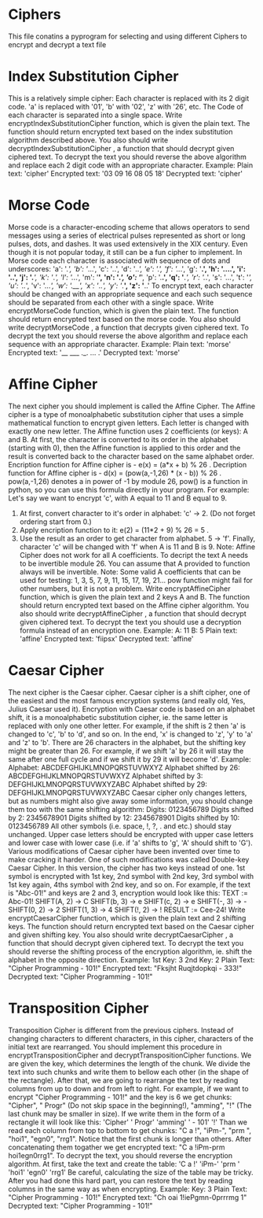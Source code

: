 # Ciphers

This file conatins a pyprogram for selecting and using different Ciphers to encrypt and decrypt a text file

# Index Substitution Cipher


This is a relatively simple cipher: Each character is replaced with its 2 digit
code. 'a' is replaced with '01', 'b' with '02', 'z' with '26', etc. The Code of each character is separated into a single space.
Write encryptIndexSubstitutionCipher function, which is given the plain text. The function should return
encrypted text based on the index substitution algorithm described above. You also should write
decryptIndexSubstitutionCipher , a function that should decrypt given ciphered text. To decrypt the text you
should reverse the above algorithm and replace each 2 digit code with an appropriate character.
Example:
Plain text: 'cipher'
Encrypted text: '03 09 16 08 05 18'
Decrypted text: 'cipher'

# Morse Code
Morse code is a character-encoding scheme that allows operators to send messages using a series of electrical pulses
represented as short or long pulses, dots, and dashes. It was used extensively in the XIX century. Even though it is not
popular today, it still can be a fun cipher to implement.
In Morse code each character is associated with sequence of dots and underscores:
'a': '._',
'b': '_...',
'c': '_._.',
'd': '_..',
'e': '.',
'f': '.._.',
'g': '__.',
'h': '....',
'i': '..',
'j': '.___',
'k': '_._',
'l': '._..',
'm': '__',
'n': '_.',
'o': '___',
'p': '.__.',
'q': '__._',
'r': '._.',
's': '...',
't': '_',
'u': '.._',
'v': '..._',
'w': '.__',
'x': '_.._',
'y': '_.__',
'z': '__..'
To encrypt text, each character should be changed with an appropriate sequence and each such sequence should be
separated from each other with a single space.
Write encryptMorseCode function, which is given the plain text. The function should return encrypted text based on
the morse code. You also should write decryptMorseCode , a function that decrypts given ciphered text. To decrypt
the text you should reverse the above algorithm and replace each sequence with an appropriate character.
Example:
Plain text: 'morse'
Encrypted text: '__ ___ ._. ... .'
Decrypted text: 'morse'

# Affine Cipher
The next cipher you should implement is called the Affine Cipher. The Affine cipher is a type of monoalphabetic
substitution cipher that uses a simple mathematical function to encrypt given letters. Each letter is changed with
exactly one new letter.
The Affine function uses 2 coefficients (or keys): A and B. At first, the character is converted to its order in the alphabet
(starting with 0), then the Affine function is applied to this order and the result is converted back to the character
based on the same alphabet order.
Encription function for Affine cipher is - e(x) = (a*x + b) % 26 .
Decription function for Affine cipher is - d(x) = (pow(a,-1,26) * (x - b)) % 26 . pow(a,-1,26) denotes a in
power of -1 by module 26, pow() is a function in python, so you can use this formula directly in your program.
For example: Let's say we want to encrypt 'c', with A equal to 11 and B equal to 9.
1. At first, convert character to it's order in alphabet: 'c' -> 2. (Do not forget ordering start from 0.)
2. Apply encription function to it: e(2) = (11*2 + 9) % 26 = 5 .
3. Use the result as an order to get character from alphabet. 5 -> 'f'.
Finally, character 'c' will be changed with 'f' when A is 11 and B is 9.
Note: Affine Cipher does not work for all A coefficients. To decript the text A needs to be invertible module 26.
You can assume that A provided to function always will be invertible.
Note: Some valid A coefficients that can be used for testing: 1, 3, 5, 7, 9, 11, 15, 17, 19, 21...
pow function might fail for other numbers, but it is not a problem.
Write encryptAffineCipher function, which is given the plain text and 2 keys A and B. The function should return
encrypted text based on the Affine cipher algorithm. You also should write decryptAffineCipher , a function that
should decrypt given ciphered text. To decrypt the text you should use a decryption formula instead of an encryption
one.
Example:
A: 11
B: 5
Plain text: 'affine'
Encrypted text: 'fiipsx'
Decrypted text: 'affine'


# Caesar Cipher
The next cipher is the Caesar cipher. Caesar cipher is a shift cipher, one of the easiest and the most famous
encryption systems (and really old, Yes, Julius Caesar used it).
Encryption with Caesar code is based on an alphabet shift, it is a monoalphabetic substitution cipher, ie. the same
letter is replaced with only one other letter.
For example, if the shift is 2 then 'a' is changed to 'c', 'b' to 'd', and so on. In the end, 'x' is changed to 'z', 'y' to 'a' and 'z'
to 'b'.
There are 26 characters in the alphabet, but the shifting key might be greater than 26. For example, if we shift 'a' by 26
it will stay the same after one full cycle and if we shift it by 29 it will become 'd'.
Example:
Alphabet: ABCDEFGHIJKLMNOPQRSTUVWXYZ
Alphabet shifted by 26: ABCDEFGHIJKLMNOPQRSTUVWXYZ
Alphabet shifted by 3: DEFGHIJKLMNOPQRSTUVWXYZABC
Alphabet shifted by 29: DEFGHIJKLMNOPQRSTUVWXYZABC
Caesar cipher only changes letters, but as numbers might also give away some information, you should change them
too with the same shifting algorithm:
Digits: 0123456789
Digits shifted by 2: 2345678901
Digits shifted by 12: 2345678901
Digits shifted by 10: 0123456789
All other symbols (i.e. space, !, ?, . and etc.) should stay unchanged. Upper case letters should be encrypted with upper
case letters and lower case with lower case (i.e. if 'a' shifts to 'g', 'A' should shift to 'G').
Various modifications of Caesar cipher have been invented over time to make cracking it harder. One of such
modifications was called Double-key Caesar Cipher. In this version, the cipher has two keys instead of one. 1st symbol
is encrypted with 1st key, 2nd symbol with 2nd key, 3rd symbol with 1st key again, 4ths symbol with 2nd key, and so
on.
For example, if the text is "Abc-01!" and keys are 2 and 3, encryption would look like this:
TEXT := Abc-01!
SHIFT(A, 2) -> C
SHIFT(b, 3) -> e
SHIFT(c, 2) -> e
SHIFT(-, 3) -> -
SHIFT(0, 2) -> 2
SHIFT(1, 3) -> 4
SHIFT(!, 2) -> !
RESULT := Cee-24!
Write encryptCaesarCipher function, which is given the plain text and 2 shifting keys. The function should return
encrypted text based on the Caesar cipher and given shifting key. You also should write decryptCaesarCipher , a
function that should decrypt given ciphered text. To decrypt the text you should reverse the shifting process of the
encryption algorithm, ie. shift the alphabet in the opposite direction.
Example:
1st Key: 3
2nd Key: 2
Plain Text: "Cipher Programming - 101!"
Encrypted text: "Fksjht Ruqjtdopkqi - 333!"
Decrypted text: "Cipher Programming - 101!"

# Transposition Cipher
Transposition Cipher is different from the previous ciphers. Instead of changing characters to different characters, in
this cipher, characters of the initial text are rearranged. You should implement this procedure in
encryptTranspositionCipher and decryptTranspositionCipher functions.
We are given the key, which determines the length of the chunk. We divide the text into such chunks and write them
to bellow each other (in the shape of the rectangle). After that, we are going to rearrange the text by reading columns
from up to down and from left to right.
For example, if we want to encrypt "Cipher Programming - 101!" and the key is 6 we get chunks: "Cipher", " Progr" (Do
not skip space in the beginning!), "amming", "!" (The last chunk may be smaller in size).
If we write them in the form of a rectangle it will look like this:
'Cipher'
' Progr'
'amming'
' - 101'
'!'
Than we read each column from top to bottom to get chunks: "C a !", "iPm-", "prm ", "hoi1", "egn0", "rrg1". Notice that
the first chunk is longer than others. After concatenating them togather we get encrypted text: "C a !iPm-prm
hoi1egn0rrg1".
To decrypt the text, you should reverse the encryption algorithm. At first, take the text and create the table:
'C a !'
'iPm-'
'prm '
'hoi1'
'egn0'
'rrg1'
Be careful, calculating the size of the table may be tricky. After you had done this hard part, you can restore the text
by reading columns in the same way as when encrypting.
Example:
Key: 3
Plain Text: "Cipher Programming - 101!"
Encrypted text: "Ch oai 1!iePgmn-0prrrmg 1"
Decrypted text: "Cipher Programming - 101!"
